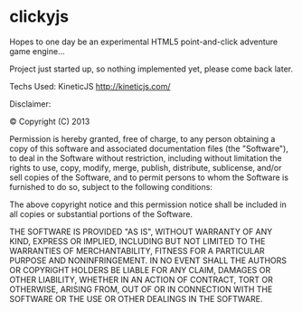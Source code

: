 <script data-main="scripts/main" src="scripts/require.js"></script>
clickyjs
========

Hopes to one day be an experimental HTML5 point-and-click adventure game engine...

Project just started up, so nothing implemented yet, please come back later.

Techs Used:
KineticJS http://kineticjs.com/

Disclaimer:

<footer>
&copy; Copyright (C) 2013 <copyright holders>

Permission is hereby granted, free of charge, to any person obtaining a copy of this software and associated documentation files (the "Software"), to deal in the Software without restriction, including without limitation the rights to use, copy, modify, merge, publish, distribute, sublicense, and/or sell copies of the Software, and to permit persons to whom the Software is furnished to do so, subject to the following conditions:

The above copyright notice and this permission notice shall be included in all copies or substantial portions of the Software.

THE SOFTWARE IS PROVIDED "AS IS", WITHOUT WARRANTY OF ANY KIND, EXPRESS OR IMPLIED, INCLUDING BUT NOT LIMITED TO THE WARRANTIES OF MERCHANTABILITY, FITNESS FOR A PARTICULAR PURPOSE AND NONINFRINGEMENT. IN NO EVENT SHALL THE AUTHORS OR COPYRIGHT HOLDERS BE LIABLE FOR ANY CLAIM, DAMAGES OR OTHER LIABILITY, WHETHER IN AN ACTION OF CONTRACT, TORT OR OTHERWISE, ARISING FROM, OUT OF OR IN CONNECTION WITH THE SOFTWARE OR THE USE OR OTHER DEALINGS IN THE SOFTWARE. 
</footer>